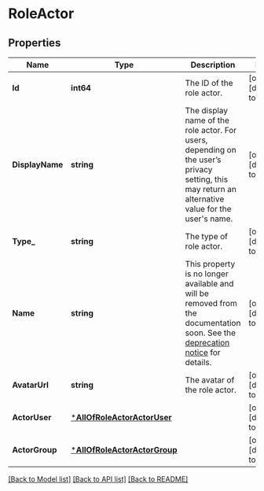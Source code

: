 # RoleActor

## Properties
Name | Type | Description | Notes
------------ | ------------- | ------------- | -------------
**Id** | **int64** | The ID of the role actor. | [optional] [default to null]
**DisplayName** | **string** | The display name of the role actor. For users, depending on the user’s privacy setting, this may return an alternative value for the user&#x27;s name. | [optional] [default to null]
**Type_** | **string** | The type of role actor. | [optional] [default to null]
**Name** | **string** | This property is no longer available and will be removed from the documentation soon. See the [deprecation notice](https://developer.atlassian.com/cloud/jira/platform/deprecation-notice-user-privacy-api-migration-guide/) for details. | [optional] [default to null]
**AvatarUrl** | **string** | The avatar of the role actor. | [optional] [default to null]
**ActorUser** | [***AllOfRoleActorActorUser**](AllOfRoleActorActorUser.md) |  | [optional] [default to null]
**ActorGroup** | [***AllOfRoleActorActorGroup**](AllOfRoleActorActorGroup.md) |  | [optional] [default to null]

[[Back to Model list]](../README.md#documentation-for-models) [[Back to API list]](../README.md#documentation-for-api-endpoints) [[Back to README]](../README.md)

